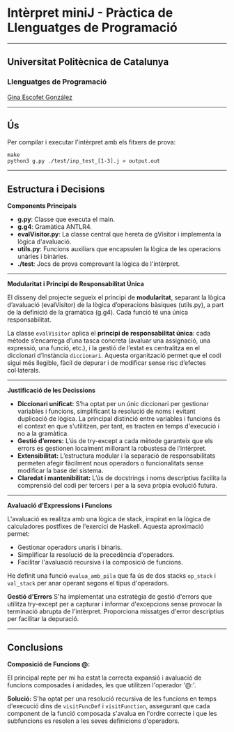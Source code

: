 # Intèrpret miniJ - Pràctica de Llenguatges de Programació

---

## Universitat Politècnica de Catalunya
### Llenguatges de Programació

[Gina Escofet González](gina.escofet@estudiantat.upc.edu)

---

## **Ús**
Per compilar i executar l'intèrpret amb els fitxers de prova:
```
make
python3 g.py ./test/inp_test_[1-3].j > output.out
```
---

## **Estructura i Decisions**

**Components Principals**
- **g.py**: Classe que executa el main.
- **g.g4**: Gramàtica ANTLR4.
- **evalVisitor.py**: La classe central que hereta de gVisitor i implementa la lògica d'avaluació.
- **utils.py**: Funcions auxiliars que encapsulen la lògica de les operacions unàries i binàries.
- **./test**: Jocs de prova comprovant la lògica de l'intèrpret.

---

**Modularitat i Principi de Responsabilitat Única**

El disseny del projecte segueix el principi de **modularitat**, separant la lògica d’avaluació (evalVisitor) de la lògica d’operacions bàsiques (utils.py), a part de la definició de la gramàtica (g.g4). Cada funció té una única responsabilitat.

La classe `evalVisitor` aplica el **principi de responsabilitat única**: cada mètode s’encarrega d’una tasca concreta (avaluar una assignació, una expressió, una funció, etc.), i la gestió de l’estat es centralitza en el diccionari d’instància `diccionari`. Aquesta organització permet que el codi sigui més llegible, fàcil de depurar i de modificar sense risc d’efectes col·laterals.

---

**Justificació de les Decissions**

- **Diccionari unificat:** S’ha optat per un únic diccionari per gestionar variables i funcions, simplificant la resolució de noms i evitant duplicació de lògica. La principal distinció entre variables i funcions és el context en que s'utilitzen, per tant, es tracten en temps d'execució i no a la gramàtica.
- **Gestió d’errors:** L’ús de try-except a cada mètode garanteix que els errors es gestionen localment millorant la robustesa de l’intèrpret.
- **Extensibilitat:** L’estructura modular i la separació de responsabilitats permeten afegir fàcilment nous operadors o funcionalitats sense modificar la base del sistema.
- **Claredat i mantenibilitat:** L’ús de docstrings i noms descriptius facilita la comprensió del codi per tercers i per a la seva pròpia evolució futura.

--- 

**Avaluació d'Expressions i Funcions**

L'avaluació es realitza amb una lògica de stack, inspirat en la lògica de calculadores postfixes de l'exercici de Haskell. Aquesta aproximació permet:

- Gestionar operadors unaris i binaris.
- Simplificar la resolució de la precedència d'operadors.
- Facilitar l'avaluació recursiva i la composició de funcions.

He definit una funció `evalua_amb_pila` que fa ús de dos stacks `op_stack` i `val_stack` per anar operant segons el tipus d'operadors.

**Gestió d'Errors**
S'ha implementat una estratègia de gestió d'errors que utilitza try-except per a capturar i informar d'excepcions sense provocar la terminació abrupta de l'intèrpret. Proporciona missatges d'error descriptius per facilitar la depuració.

---
## Conclusions

**Composició de Funcions \@\:**

El principal repte per mi ha estat la correcta expansió i avaluació de funcions composades i anidades, les que utilitzen l'operador '\@\:'.

**Solució:** S'ha optat per una resolució recursiva de les funcions en temps d'execució dins de `visitFuncDef` i `visitFunction`, assegurant que cada component de la funció composada s'avalua en l'ordre correcte i que les subfuncions es resolen a les seves definicions d'operadors.
